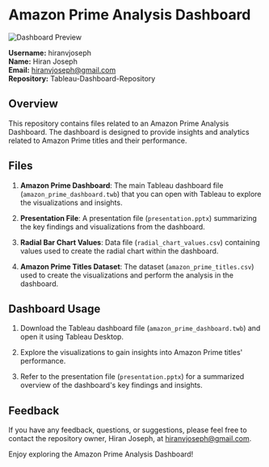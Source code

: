 # Amazon Prime Analysis Dashboard

![Dashboard Preview](https://screenrec.com/share/FrR7tQ0ind)

**Username:** hiranvjoseph  
**Name:** Hiran Joseph  
**Email:** hiranvjoseph@gmail.com  
**Repository:** Tableau-Dashboard-Repository

## Overview

This repository contains files related to an Amazon Prime Analysis Dashboard. The dashboard is designed to provide insights and analytics related to Amazon Prime titles and their performance.

## Files

1. **Amazon Prime Dashboard**: The main Tableau dashboard file (`amazon_prime_dashboard.twb`) that you can open with Tableau to explore the visualizations and insights.

2. **Presentation File**: A presentation file (`presentation.pptx`) summarizing the key findings and visualizations from the dashboard.

3. **Radial Bar Chart Values**: Data file (`radial_chart_values.csv`) containing values used to create the radial chart within the dashboard.

4. **Amazon Prime Titles Dataset**: The dataset (`amazon_prime_titles.csv`) used to create the visualizations and perform the analysis in the dashboard.

## Dashboard Usage

1. Download the Tableau dashboard file (`amazon_prime_dashboard.twb`) and open it using Tableau Desktop.

2. Explore the visualizations to gain insights into Amazon Prime titles' performance.

3. Refer to the presentation file (`presentation.pptx`) for a summarized overview of the dashboard's key findings and insights.

## Feedback

If you have any feedback, questions, or suggestions, please feel free to contact the repository owner, Hiran Joseph, at hiranvjoseph@gmail.com.

Enjoy exploring the Amazon Prime Analysis Dashboard!


